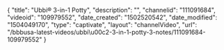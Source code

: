 {
    "title": "Ubbi&reg; 3-in-1 Potty",
    "description": "",
    "channelid": "111091684",
    "videoid": "109979552",
    "date_created": "1502520542",
    "date_modified": "1504049170",
    "type": "captivate",
    "layout": "channelVideo",
    "url": "\/bbbusa-latest-videos\/ubbi\u00c2-3-in-1-potty-3-notes\/111091684-109979552"
}